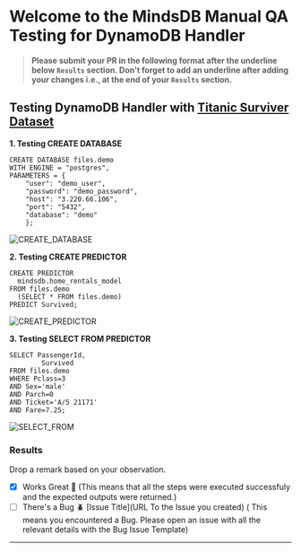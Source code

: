 # Welcome to the MindsDB Manual QA Testing for DynamoDB Handler

> **Please submit your PR in the following format after the underline below `Results` section. Don't forget to add an underline after adding your changes i.e., at the end of your `Results` section.**

## Testing DynamoDB Handler with [Titanic Surviver Dataset](https://www.kaggle.com/competitions/titanic/data?select=train.csv)

**1. Testing CREATE DATABASE**

```
CREATE DATABASE files.demo
WITH ENGINE = "postgres",
PARAMETERS = {
    "user": "demo_user",
    "password": "demo_password",
    "host": "3.220.66.106",
    "port": "5432",
    "database": "demo"
    };
```

![CREATE_DATABASE](https://postimg.cc/MMdQLXxT)

**2. Testing CREATE PREDICTOR**

```
CREATE PREDICTOR 
  mindsdb.home_rentals_model
FROM files.demo
  (SELECT * FROM files.demo)
PREDICT Survived;
```

![CREATE_PREDICTOR](https://postimg.cc/fkP3SGR6)

**3. Testing SELECT FROM PREDICTOR**

```
SELECT PassengerId,
        Survived 
FROM files.demo
WHERE Pclass=3
AND Sex='male'
AND Parch=0
AND Ticket='A/5 21171'
AND Fare=7.25;
```

![SELECT_FROM](https://postimg.cc/yDyYjt76)

### Results

Drop a remark based on your observation.
- [x] Works Great 💚 (This means that all the steps were executed successfuly and the expected outputs were returned.)
- [ ] There's a Bug 🪲 [Issue Title](URL To the Issue you created) ( This means you encountered a Bug. Please open an issue with all the relevant details with the Bug Issue Template)

---
